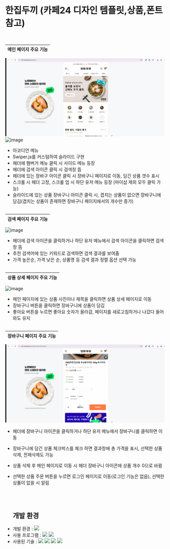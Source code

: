 


# 한집두끼 (카페24 디자인 템플릿,상품,폰트 참고)


<br>

| 메인 페이지 주요 기능                                                                                              |
| :---------------------------------------------------------------------------------------------------------------------- |
![image](https://github.com/kkh12345/kkh4/blob/main/side.gif)
![image](https://github.com/kkh12345/kkh4/blob/main/accordion.gif)

 * 아코디언 메뉴
 * Swiper.js를 커스텀하여 슬라이드 구현
 * 헤더에 햄버거 메뉴 클릭 시 사이드 메뉴 등장
 * 헤더에 검색 아이콘 클릭 시 검색창 뜸
 * 헤더에 있는 장바구 아이콘 클릭 시 장바구니 페이지로 이동, 담긴 상품 갯수 표시
 * 스크롤 시 헤더 고정, 스크롤 업 시 하단 유저 메뉴 등장 (마이샵 제외 모두 클릭 가능)
 *  슬라이드에 있는 상품 장바구니 아이콘 클릭 시, 겹치는 상품이 없으면 장바구니에 담김(겹치는 상품이 존재하면 장바구니 페이지에서의 개수만 증가)
<br><br>

| 검색 페이지 주요 기능                                                                                            |
| :---------------------------------------------------------------------------------------------------------------------- |
![image](https://github.com/kkh12345/kkh4/blob/main/search.gif)
 * 헤더에 검색 아이콘을 클릭하거나 하단 유저 메뉴에서 검색 아이콘을 클릭하면 검색창 뜸
 * 추천 검색어에 있는 키워드로 검색하면 검색 결과를 보여줌
 * 가격 높은순, 가격 낮은 순, 상품명 등 검색 결과 정렬 옵션 선택 가능
<br><br>

| 상품 상세 페이지 주요 기능                                                                                         |
| :---------------------------------------------------------------------------------------------------------------------- |
![image](https://github.com/kkh12345/kkh4/blob/main/detail.gif)
* 메인 페이지에 있는 상품 사진이나 제목을 클릭하면 상품 상세 페이지로 이동
 * 장바구니 버튼을 클릭하면 장바구니에 상품이 담김
 * 좋아요 버튼을 누르면 좋아요 숫자가 올라감, 페이지를 새로고침하거나 나갔다 들어와도 유지
<br><br>




| 장바구니 페이지 주요 기능                                                                                        |
| :---------------------------------------------------------------------------------------------------------------------- |
![image](https://github.com/kkh12345/kkh4/blob/main/cart.gif)
* 헤더에 장바구니 아이콘을 클릭하거나 하단 유저 메뉴에서 장바구니를 클릭하면 이동
* 장바구니에 담긴 상품 체크박스를 체크 하면 결과창에 총 가격을 표시, 선택한 상품 삭제, 전체삭제도 가능
* 상품 삭제 후 메인 페이지로 이동 시 헤더 장바구니 아이콘에 상품 개수 0으로 바뀜
* 선택한 상품 주문 버튼을 누르면 로그인 페이지로 이동(로그인 기능은 없음), 선택한 상품이 없을 시 알림 

  <br><br>



  ##  개발 환경

- 개발 환경 : <img src="https://img.shields.io/badge/windows11-0078D6?style=flat-square&logo=windows10&logoColor=white"/>
- 사용 프로그램 : <img src="https://img.shields.io/badge/Vs code-007ACC?style=flat-square&logo=visualstudiocode&logoColor=white"/>  <img src="https://img.shields.io/badge/figma-F24E1E?style=flat-square&logo=figma&logoColor=white"/>
- 사용된 기술 :
  <img src="https://img.shields.io/badge/html5-E34F26?style=flat-square&logo=html5&logoColor=white"> <img src="https://img.shields.io/badge/css3-1572B6?style=flat-square&logo=css3&logoColor=white">  <img src="https://img.shields.io/badge/JavaScript-F7DF1E?style=flat-square&logo=JavaScript&logoColor=white"> <img src="https://img.shields.io/badge/Swiper-6332F6?style=flat-square&logo=Swiper&logoColor=white">


  

    
   

